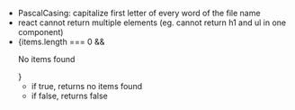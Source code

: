 - PascalCasing: capitalize first letter of every word of the file name
- react cannot return multiple elements (eg. cannot return h1 and ul in one component)
- {items.length === 0 && <p>No items found</p>}
    - if true, returns no items found
    - if false, returns false